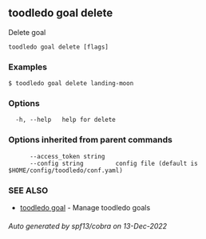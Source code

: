 ## toodledo goal delete

Delete goal

```
toodledo goal delete [flags]
```

### Examples

```
$ toodledo goal delete landing-moon

```

### Options

```
  -h, --help   help for delete
```

### Options inherited from parent commands

```
      --access_token string   
      --config string         config file (default is $HOME/config/toodledo/conf.yaml)
```

### SEE ALSO

* [toodledo goal](toodledo_goal.md)	 - Manage toodledo goals

###### Auto generated by spf13/cobra on 13-Dec-2022
